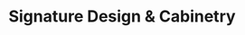 ---
title: "Signature Design & Cabinetry"
url: /tacoma/signature-design-und-cabinetry/
shop: Möbel
---